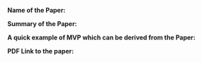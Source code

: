 **Name of the Paper:**


**Summary of the Paper:**


**A quick example of MVP which can be derived from the Paper:**


**PDF Link to the paper:**

